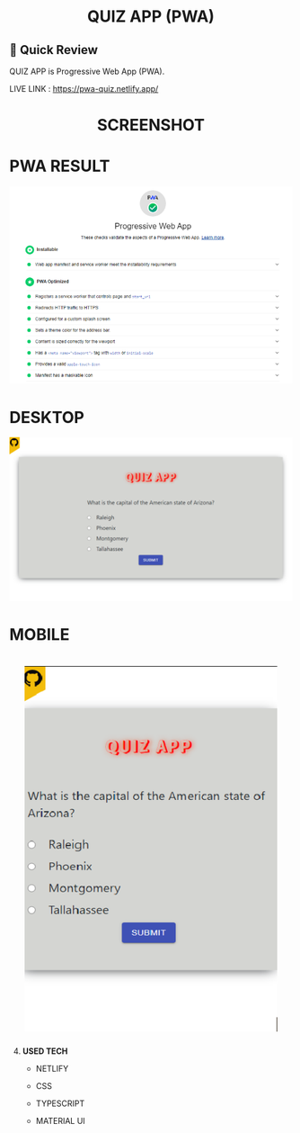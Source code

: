 <p align="center">
</p>
<h1 align="center">
 QUIZ APP (PWA)
</h1>

## 🚀 Quick Review

QUIZ APP is Progressive Web App (PWA).
 
<!--  DEMO : https://www.youtube.com/watch?v=iKydTwHxGDI -->
 
LIVE LINK : https://pwa-quiz.netlify.app/

<p align="center">
</p>
<h1 align="center">
  SCREENSHOT
</h1>

<h1>PWA RESULT</h1>
<img src="https://github.com/MuhammadAqibRafiq/QuizApp-PWA/blob/main/static/PWA.png" width="1000" />

<h1>DESKTOP</h1>
  
  <img src="https://github.com/MuhammadAqibRafiq/QuizApp-PWA/blob/main/static/desktop.png" width="1000" />
   

<h1>MOBILE</h1>

<h1 align="center">
  <img  src="https://github.com/MuhammadAqibRafiq/QuizApp-PWA/blob/main/static/mobile.png" width="450"  height="650" />
</h1>

4.  **USED TECH**

    - NETLIFY 

    - CSS
     
    - TYPESCRIPT
    
    - MATERIAL UI
